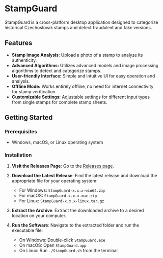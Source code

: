 # StampGuard

StampGuard is a cross-platform desktop application designed to categorize historical Czechoslovak stamps and detect fraudulent and fake versions.

## Features

- **Stamp Image Analysis:** Upload a photo of a stamp to analyze its authenticity.
- **Advanced Algorithms:** Utilizes advanced models and image processing algorithms to detect and categorize stamps.
- **User-friendly Interface:** Simple and intuitive UI for easy operation and analysis.
- **Offline Mode:** Works entirely offline, no need for internet connectivity for stamp verification.
- **Customizable Settings:** Adjustable settings for different input types from single stamps for complete stamp sheets.

## Getting Started

### Prerequisites

- Windows, macOS, or Linux operating system

### Installation

1. **Visit the Releases Page**:
   Go to the [Releases page](https://github.com/TimotejFasiang/StampGuard/releases/).

2. **Download the Latest Release**:
   Find the latest release and download the appropriate file for your operating system:
   - For Windows: `StampGuard-x.x.x-win64.zip`
   - For macOS: `StampGuard-x.x.x-mac.zip`
   - For Linux: `StampGuard-x.x.x-linux.tar.gz`

3. **Extract the Archive**:
   Extract the downloaded archive to a desired location on your computer.

4. **Run the Software**:
   Navigate to the extracted folder and run the executable file:
   - On Windows: Double-click `StampGuard.exe`
   - On macOS: Open `StampGuard.app`
   - On Linux: Run `./StampGuard.sh` from the terminal
